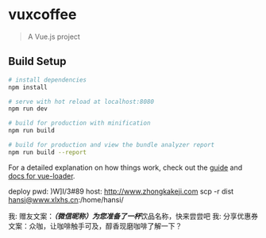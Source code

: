 # vuxcoffee

> A Vue.js project

## Build Setup

``` bash
# install dependencies
npm install

# serve with hot reload at localhost:8080
npm run dev

# build for production with minification
npm run build

# build for production and view the bundle analyzer report
npm run build --report
```

For a detailed explanation on how things work, check out the [guide](http://vuejs-templates.github.io/webpack/) and [docs for vue-loader](http://vuejs.github.io/vue-loader).

deploy pwd: )W]I/3#89
host: http://www.zhongkakeji.com
scp -r dist hansi@www.xlxhs.cn:/home/hansi/

我:
赠友文案：***（微信昵称）为您准备了一杯***饮品名称，快来尝尝吧
我:
分享优惠券文案：众咖，让咖啡触手可及，醇香现磨咖啡了解一下？